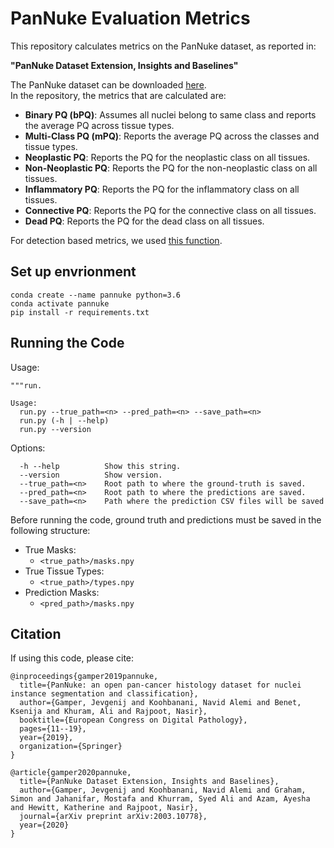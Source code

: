 # PanNuke Evaluation Metrics

This repository calculates metrics on the PanNuke dataset, as reported in: <br />

**"PanNuke Dataset Extension, Insights and Baselines"** <br />

The PanNuke dataset can be downloaded [here](https://warwick.ac.uk/fac/sci/dcs/research/tia/data/pannuke). <br />
In the repository, the metrics that are calculated are: <br />

- **Binary PQ (bPQ)**: Assumes all nuclei belong to same class and reports the average PQ across tissue types. <br />
- **Multi-Class PQ (mPQ)**: Reports the average PQ across the classes and tissue types. <br />
- **Neoplastic PQ**: Reports the PQ for the neoplastic class on all tissues. <br />
- **Non-Neoplastic PQ**: Reports the PQ for the non-neoplastic class on all tissues. <br />
- **Inflammatory PQ**: Reports the PQ for the inflammatory class on all tissues. <br />
- **Connective PQ**: Reports the PQ for the connective class on all tissues. <br />
- **Dead PQ**: Reports the PQ for the dead class on all tissues. <br />


For detection based metrics, we used [this function](https://github.com/vqdang/hover_net/blob/master/src/compute_stats.py#L13).

## Set up envrionment

```
conda create --name pannuke python=3.6
conda activate pannuke
pip install -r requirements.txt
```

## Running the Code 

Usage:
```
"""run.

Usage:
  run.py --true_path=<n> --pred_path=<n> --save_path=<n>
  run.py (-h | --help)
  run.py --version
```

Options:
```
  -h --help          Show this string.
  --version          Show version.
  --true_path=<n>    Root path to where the ground-truth is saved.
  --pred_path=<n>    Root path to where the predictions are saved.
  --save_path=<n>    Path where the prediction CSV files will be saved
```

Before running the code, ground truth and predictions must be saved in the following structure: <br />

- True Masks:
    - `<true_path>/masks.npy`
- True Tissue Types:
    - `<true_path>/types.npy`
- Prediction Masks:
    - `<pred_path>/masks.npy`


## Citation

If using this code, please cite: <br />

```
@inproceedings{gamper2019pannuke,
  title={PanNuke: an open pan-cancer histology dataset for nuclei instance segmentation and classification},
  author={Gamper, Jevgenij and Koohbanani, Navid Alemi and Benet, Ksenija and Khuram, Ali and Rajpoot, Nasir},
  booktitle={European Congress on Digital Pathology},
  pages={11--19},
  year={2019},
  organization={Springer}
}
```
```
@article{gamper2020pannuke,
  title={PanNuke Dataset Extension, Insights and Baselines},
  author={Gamper, Jevgenij and Koohbanani, Navid Alemi and Graham, Simon and Jahanifar, Mostafa and Khurram, Syed Ali and Azam, Ayesha and Hewitt, Katherine and Rajpoot, Nasir},
  journal={arXiv preprint arXiv:2003.10778},
  year={2020}
}
```






